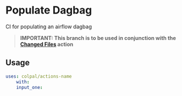 # Populate Dagbag

CI for populating an airflow dagbag

> **IMPORTANT: This branch is to be used in conjunction with the [Changed Files](https://github.com/colpal/actions-changed-files) action**

## Usage

```yaml
uses: colpal/actions-name
    with: 
    input_one: 
```
